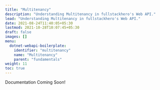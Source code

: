 ```yaml
---
title: "Multitenancy"
description: "Understanding Multitenancy in fullstackhero's Web API."
lead: "Understanding Multitenancy in fullstackhero's Web API."
date: 2021-08-24T11:40:05+05:30
lastmod: 2021-10-28T10:07:45+05:30
draft: false
images: []
menu:
  dotnet-webapi-boilerplate:
    identifier: "multitenancy"
    name: "Multitenancy"
    parent: "fundamentals"
weight: 11
toc: true
---
```


Documentation Coming Soon!
